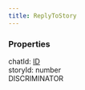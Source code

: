 ```yaml
---
title: ReplyToStory
---
```


### Properties

<div class="flex flex-col gap-3"><div><div class="flex gap-2"><div class="font-mono"><span class="font-bold">chatId</span><span class="opacity-50">:</span> <a href="/types/id"  >ID</a></div></div></div><div><div class="flex gap-2"><div class="font-mono"><span class="font-bold">storyId</span><span class="opacity-50">:</span> <span>number</span></div><div class="flex items-center"><div class="bg-dbt px-1.5 rounded-md select-none text-fgt text-[10px]">DISCRIMINATOR</div></div></div></div></div>

